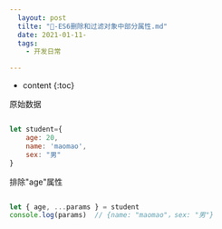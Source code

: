 ```yaml
---
  layout: post
  tilte: "🍇-ES6删除和过滤对象中部分属性.md"
  date: 2021-01-11-
  tags: 
    - 开发日常

---
```



* content
{:toc}


原始数据
```js

let student={
    age: 20,
    name: 'maomao',
    sex: "男"
}

```
排除"age"属性
```js

let { age, ...params } = student
console.log(params)  // {name: "maomao"，sex: "男"}

```
